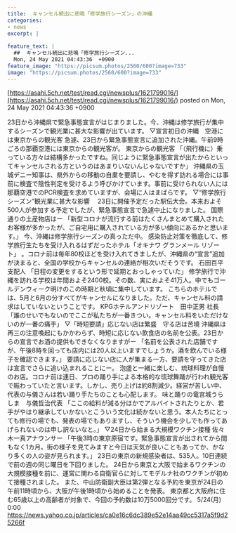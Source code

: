 ```yaml
---
title:  キャンセル続出に悲鳴「修学旅行シーズン」の沖縄  
categories:
- news
excerpt: |
  
feature_text: |
  ##  キャンセル続出に悲鳴「修学旅行シーズン...
  Mon, 24 May 2021 04:43:36  +0900
feature_image: "https://picsum.photos/2560/600?image=733"
image: "https://picsum.photos/2560/600?image=733"
---
```


[https://asahi.5ch.net/test/read.cgi/newsplus/1621799016/](https://asahi.5ch.net/test/read.cgi/newsplus/1621799016/)
posted on Mon, 24 May 2021 04:43:36  +0900

<!--more-->

23日から沖縄県で緊急事態宣言がはじまりました。今、沖縄は修学旅行が集中するシーズンで観光業に甚大な影響が出ています。 ▽宣言初日の沖縄　空港には東京からの観光客 急遽、23日から緊急事態宣言に追加された沖縄。午前9時ごろの那覇空港には東京からの観光客が。 東京からの観光客 「（飛行機に）乗っている方々は結構多かったですね。同じように緊急事態宣言が出たからといってキャンセルされる方というのはあまりいないんじゃないですか」 沖縄県の玉城デニー知事は、県外からの移動の自粛を要請し、やむを得ず訪れる場合には事前に検査で陰性判定を受けるよう呼びかけています。事前に受けられない人には那覇空港でのPCR検査を求めていますが、会場に人はまばらです。 ▽“修学旅行シーズン”観光業に甚大な影響　 23日に開催予定だった駅伝大会。本来およそ500人が参加する予定でしたが、緊急事態宣言で急遽中止になりました。 国際通りの土産物店はー 「新型コロナが流行する前はたくさんまとめて購入されたお客様が多かったが、ご自宅用に購入されている方が多い傾向にあるかと思います。」 今、沖縄は修学旅行シーズンの真っただ中。 感染防止対策を徹底して、修学旅行生たちを受け入れるはずだったホテル「オキナワ グランメール リゾート」 。コロナ前は毎年80校ほどを受け入れてきましたが、沖縄県の“宣言”追加が決まると、全国の学校からキャンセルの連絡が相次いだそうです。 石田百平 支配人 「日程の変更をするという形で延期とおっしゃっていた」 修学旅行で沖縄を訪れる学校は年間およそ2400校。その数、実におよそ41万人。中でもゴールデンウィーク明けのこの時期と秋頃に集中しています。 こちらのホテルでは、5月と6月の分すべてがキャンセルになりました。ただ、キャンセル料の請求はしていないということです。 KPGホテルアンドリゾート　田中正男 社長 「誰のせいでもないのでここが私たちが一番きつい。キャンセル料をいただけないのが一番の痛手」 ▽「時短要請」応じない店は繁盛　守る店は苦境 沖縄県は再三の注意喚起にもかかわらず、時短に応じない飲食店の名前を公表。23日からの宣言でお酒の提供もできなくなりますがー 「名前を公表された店舗ですが、午後8時を回っても店内には20人以上いますでしょうか。酒を飲んでいる様子を確認できます。」 要請に応じない店に人が集まる一方、要請を守ってきた店は宣言でさらに追い込まれることにー。 泡盛と一緒に楽しむ、琉球料理が自慢のお店。コロナ前は連日、プロの踊り手による本格的な琉球舞踊が行われ観光客で賑わっていたと言います。しかし、売り上げは約8割減少。経営が苦しい中、代表の与儀さんは若い踊り手たちのことも心配します。 味と踊りの竜宮城うらしま　与儀哲治代表 「ここの給料が減る分ほかでアルバイトされたりとか、若手がやはり継承していかないとこういう文化は続かないと思う。本人たちにとっても修行の場でも、発表の場でもありますし、そういう機会を少しでも作ってあげられないのは申し訳ないなと。」 ▽24日から始まる大規模ワクチン接種 佐々木一真アナウンサー 「午後3時の東京原宿です。緊急事態宣言が出されてから間もなく1カ月。街の様子を見てみますと今日は天気が良いこともあってか、かなり多くの人の姿が見られます。」 23日の東京の新規感染者は、535人。10日連続で前の週の同じ曜日を下回りました。 24日から東京と大阪で始まるワクチンの大規模接種を前に、運営に関わる自衛官らに対してモデルナ社のワクチンが初めて接種されました。 また、中山防衛副大臣は第2弾となる予約を東京が24日の午前11時頃から、大阪が午後1時頃から始めることを発表。 東京都と大阪府に住む65歳以上の高齢者が対象で、今回の予約数は10万5000回分です。 5/24(月) 0:00 https://news.yahoo.co.jp/articles/ca0e16c6dc389e52e14aa49cc5317a5f9d25266f
